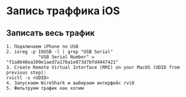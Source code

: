 # Запись траффика iOS

## Записать весь трафик

```text
1. Подключаем iPhone по USB
2. ioreg -p IOUSB -l | grep "USB Serial"
            "USB Serial Number" = "f1a8640ea309e1aed7a170a1e073d7bfd4947421"
3. Create Remote Virtual Interface (RMI) on your MacOS (UDID from previous step):
rvictl -s <UDID>
4. Запускаем WireShark и выбираем интерфейс rvi0
5. Фильтруем трафик как хотим
```

